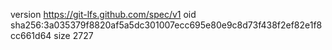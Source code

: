 version https://git-lfs.github.com/spec/v1
oid sha256:3a035379f8820af5a5dc301007ecc695e80e9c8d73f438f2ef82e1f8cc661d64
size 2727
